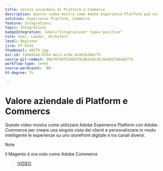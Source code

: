 ```yaml
---
title: Valore aziendale di Platform e Commerce
description: Questo video mostra come Adobe Experience Platform può essere utilizzato con il Magento Commerce per creare una singola vista dei clienti e personalizzare in modo intelligente le esperienze su uno storefront digitale e tra canali diversi.
solution: Experience Platform, Commerce
feature: Integrations
topic: Integrations
badgeIntegration: label="Integrazione" type="positive"
role: User, Leader, Architect
level: Beginner
jira: KT-6242
thumbnail: 40376.jpg
exl-id: fab8d1ab-87b4-4ec3-ac9e-4c8b3e3b8c75
source-git-commit: 00ef0f40fb3d82f0c06428a35c0e402f46ab6774
workflow-type: tm+mt
source-wordcount: '80'
ht-degree: 1%

---
```


# Valore aziendale di Platform e Commercs

Questo video mostra come utilizzare Adobe Experience Platform con Adobe Commerce per creare una singola vista dei clienti e personalizzare in modo intelligente le esperienze su uno storefront digitale e tra canali diversi.

>[!NOTE]
>
> Il Magento è ora noto come Adobe Commerce

>[!VIDEO](https://video.tv.adobe.com/v/40376?learn=on)

